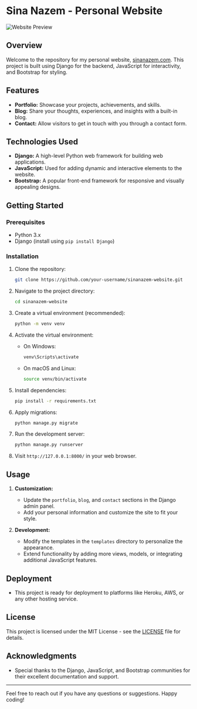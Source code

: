 # Sina Nazem - Personal Website

![Website Preview](screenshot.png)

## Overview

Welcome to the repository for my personal website, [sinanazem.com](https://sinanazem.com). This project is built using Django for the backend, JavaScript for interactivity, and Bootstrap for styling.

## Features

- **Portfolio:** Showcase your projects, achievements, and skills.
- **Blog:** Share your thoughts, experiences, and insights with a built-in blog.
- **Contact:** Allow visitors to get in touch with you through a contact form.

## Technologies Used

- **Django:** A high-level Python web framework for building web applications.
- **JavaScript:** Used for adding dynamic and interactive elements to the website.
- **Bootstrap:** A popular front-end framework for responsive and visually appealing designs.

## Getting Started

### Prerequisites

- Python 3.x
- Django (install using `pip install Django`)

### Installation

1. Clone the repository:

    ```bash
    git clone https://github.com/your-username/sinanazem-website.git
    ```

2. Navigate to the project directory:

    ```bash
    cd sinanazem-website
    ```

3. Create a virtual environment (recommended):

    ```bash
    python -m venv venv
    ```

4. Activate the virtual environment:

    - On Windows:

        ```bash
        venv\Scripts\activate
        ```

    - On macOS and Linux:

        ```bash
        source venv/bin/activate
        ```

5. Install dependencies:

    ```bash
    pip install -r requirements.txt
    ```

6. Apply migrations:

    ```bash
    python manage.py migrate
    ```

7. Run the development server:

    ```bash
    python manage.py runserver
    ```

8. Visit `http://127.0.0.1:8000/` in your web browser.

## Usage

1. **Customization:**
   - Update the `portfolio`, `blog`, and `contact` sections in the Django admin panel.
   - Add your personal information and customize the site to fit your style.

2. **Development:**
   - Modify the templates in the `templates` directory to personalize the appearance.
   - Extend functionality by adding more views, models, or integrating additional JavaScript features.

## Deployment

- This project is ready for deployment to platforms like Heroku, AWS, or any other hosting service.

## License

This project is licensed under the MIT License - see the [LICENSE](LICENSE) file for details.

## Acknowledgments

- Special thanks to the Django, JavaScript, and Bootstrap communities for their excellent documentation and support.

---

Feel free to reach out if you have any questions or suggestions. Happy coding!
